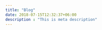 ```yaml
---
title: "Blog"
date: 2018-07-15T12:32:37+06:00
description : "This is meta description"
---
```


